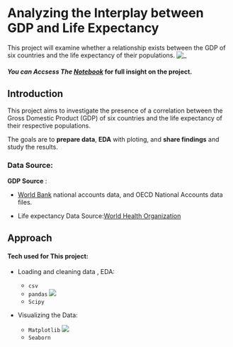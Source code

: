 
# Analyzing the Interplay between GDP and Life Expectancy

This project will examine whether a relationship exists between the GDP of six countries and the life expectancy of their populations.
![_]('visual.png')

#### *You can Accsess The [Notebook](life_expectancy_gdp.ipynb)*   for full insight on the project.







## Introduction

This project aims to investigate the presence of a correlation between the Gross Domestic Product (GDP) of six countries and the life expectancy of their respective populations.

The goals are to **prepare data**, **EDA** with ploting, and **share findings** and study the results.


### Data Source:
**GDP Source** :
- [World Bank](https://data.worldbank.org/indicator/NY.GDP.MKTP.CD) national accounts data, and OECD National Accounts data files.

- Life expectancy Data Source:[World Health Organization](http://apps.who.int/gho/data/node.main.688)

## Approach 

#### Tech used for This project:
- Loading and cleaning data , EDA:
    - `csv` 
    - `pandas`  ![]('pandas_logo.svg.png')
    - `Scipy`  

- Visualizing the Data:
    - `Matplotlib` ![]('matplotlib.png')
    - `Seaborn`




